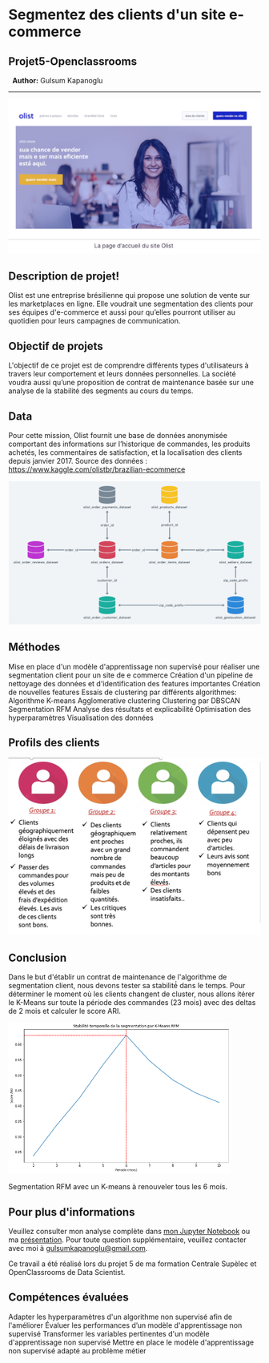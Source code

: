 # Segmentez des clients d'un site e-commerce
## Projet5-Openclassrooms
&nbsp;
**Author:** Gulsum Kapanoglu
***
<img src="img/olist.png">

## Description de projet!
Olist est une entreprise brésilienne qui propose une solution de vente sur les marketplaces en ligne. Elle voudrait une segmentation des clients pour ses équipes d'e-commerce et aussi pour qu’elles pourront utiliser au quotidien pour leurs campagnes de communication.

## Objectif de projets
L'objectif de ce projet est de comprendre différents types d'utilisateurs à travers leur comportement et leurs données personnelles.
La société voudra aussi qu’une proposition de contrat de maintenance basée sur une analyse de la stabilité des segments au cours du temps.

## Data
Pour cette mission, Olist fournit une base de données anonymisée comportant des informations sur l’historique de commandes, les produits achetés, les commentaires de satisfaction, et la localisation des clients depuis janvier 2017. Source des données : https://www.kaggle.com/olistbr/brazilian-ecommerce

<img src="img/1.png">

## Méthodes
Mise en place d'un modèle d'apprentissage non supervisé pour réaliser une segmentation client pour un site de e commerce
Création d'un pipeline de nettoyage des données et d'identification des features importantes
Création de nouvelles features
Essais de clustering par différents algorithmes:
Algorithme K-means 
Agglomerative clustering 
Clustering par DBSCAN 
Segmentation RFM
Analyse des résultats et explicabilité
Optimisation des hyperparamètres
Visualisation des données

## Profils des clients
<img src="img/clients.png">

## Conclusion
Dans le but d'établir un contrat de maintenance de l'algorithme de segmentation client, nous devons tester sa stabilité́ dans le temps. 
Pour déterminer le moment où les clients changent de cluster, nous allons itérer le K-Means sur toute la période des commandes (23 mois) avec des deltas de 2 mois et calculer le score ARI. 

<img src="img/ari.png">

Segmentation RFM avec un K-means à renouveler tous les 6 mois. 

## Pour plus d'informations

Veuillez consulter mon analyse complète dans [mon Jupyter Notebook](./Notebook_essais.ipynb) ou ma [présentation](./Presentation.pdf). Pour toute question supplémentaire, veuillez contacter avec moi à gulsumkapanoglu@gmail.com.



Ce travail a été réalisé lors du projet 5 de ma formation Centrale Supèlec et OpenClassrooms de Data Scientist.
## Compétences évaluées
Adapter les hyperparamètres d'un algorithme non supervisé afin de l'améliorer
Évaluer les performances d’un modèle d'apprentissage non supervisé
Transformer les variables pertinentes d'un modèle d'apprentissage non supervisé
Mettre en place le modèle d'apprentissage non supervisé adapté au problème métier
